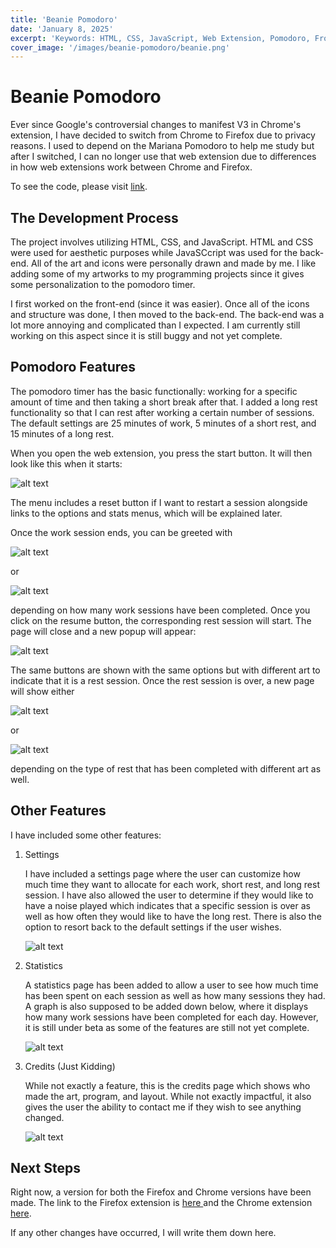 ```yaml
---
title: 'Beanie Pomodoro'
date: 'January 8, 2025'
excerpt: 'Keywords: HTML, CSS, JavaScript, Web Extension, Pomodoro, Front-End, Back-End'
cover_image: '/images/beanie-pomodoro/beanie.png'
---
```


# Beanie Pomodoro 

Ever since Google's controversial changes to manifest V3 in Chrome's extension, I have decided to switch from Chrome to Firefox due to privacy reasons.  I used to depend on the Mariana Pomodoro to help me study but after I switched, I can no longer use that web extension due to differences in how web extensions work between Chrome and Firefox.

To see the code, please visit <a href = "https://github.com/henryjlee729/beanie-pomodoro"> link</a>.

## The Development Process

The project involves utilizing HTML, CSS, and JavaScript.  HTML and CSS were used for aesthetic purposes while JavaSCcript was used for the back-end.  All of the art and icons were personally drawn and made by me.  I like adding some of my artworks to my programming projects since it gives some personalization to the pomodoro timer.  

I first worked on the front-end (since it was easier).  Once all of the icons and structure was done, I then moved to the back-end.  The back-end was a lot more annoying and complicated than I expected.  I am currently still working on this aspect since it is still buggy and not yet complete.

## Pomodoro Features

The pomodoro timer has the basic functionally: working for a specific amount of time and then taking a short break after that.  I added a long rest functionality so that I can rest after working a certain number of sessions.  The default settings are 25 minutes of work, 5 minutes of a short rest, and 15 minutes of a long rest.

When you open the web extension, you press the start button.  It will then look like this when it starts:

![alt text](/images/beanie-pomodoro/work.png)

The menu includes a reset button if I want to restart a session alongside links to the options and stats menus, which will be explained later.

Once the work session ends, you can be greeted with 

![alt text](/images/beanie-pomodoro/short-rest.png)

or 

![alt text](/images/beanie-pomodoro/long-rest.png)

depending on how many work sessions have been completed.  Once you click on the resume button, the corresponding rest session will start.  The page will close and a new popup will appear:

![alt text](/images/beanie-pomodoro/rest.png)

The same buttons are shown with the same options but with different art to indicate that it is a rest session.  Once the rest session is over, a new page will show either 

![alt text](/images/beanie-pomodoro/end-short-rest.png)

or 

![alt text](/images/beanie-pomodoro/end-long-rest.png)

depending on the type of rest that has been completed with different art as well.

## Other Features

I have included some other features:

1. Settings

   I have included a settings page where the user can customize how much time they want to allocate for each work, short rest, and long rest session.  I have also allowed the user to determine if they would like to have a noise played which indicates that a specific session is over as well as how often they would like to have the long rest.  There is also the option to resort back to the default settings if the user wishes.

   ![alt text](/images/beanie-pomodoro/options.png)

2. Statistics

   A statistics page has been added to allow a user to see how much time has been spent on each session as well as how many sessions they had.  A graph is also supposed to be added down below, where it displays how many work sessions have been completed for each day.  However, it is still under beta as some of the features are still not yet complete.

   ![alt text](/images/beanie-pomodoro/stats.png)

3. Credits (Just Kidding)

   While not exactly a feature, this is the credits page which shows who made the art, program, and layout.  While not exactly impactful, it also gives the user the ability to contact me if they wish to see anything changed.

   ![alt text](/images/beanie-pomodoro/credits.png)

## Next Steps

Right now, a version for both the Firefox and Chrome versions have been made.  The link to the Firefox extension is <a href = "https://addons.mozilla.org/en-US/firefox/addon/beanie-pomodoro/"> here </a> and the Chrome extension <a href = "https://chromewebstore.google.com/detail/beanie-pomodoro/gaaikgggdnjcolgjbekolakckfknpcop"> here</a>.

If any other changes have occurred, I will write them down here.